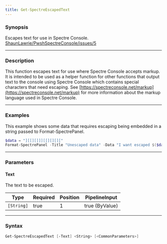 ```yaml
---
title: Get-SpectreEscapedText
---
```




### Synopsis
Escapes text for use in Spectre Console.
[ShaunLawrie/PwshSpectreConsole/issues/5](https://github.com/ShaunLawrie/PwshSpectreConsole/issues/5)

---

### Description

This function escapes text for use where Spectre Console accepts markup. It is intended to be used as a helper function for other functions that output text to the console using Spectre Console which contains special characters that need escaping.
See [https://spectreconsole.net/markup](https://spectreconsole.net/markup) for more information about the markup language used in Spectre Console.

---

### Examples
This example shows some data that requires escaping being embedded in a string passed to Format-SpectrePanel.

```powershell
$data = "][[][]]][[][][]["
Format-SpectrePanel -Title "Unescaped data" -Data "I want escaped $($data | Get-SpectreEscapedText) [yellow]and[/] [red]unescaped[/] data"
```

---

### Parameters
#### **Text**
The text to be escaped.

|Type      |Required|Position|PipelineInput |
|----------|--------|--------|--------------|
|`[String]`|true    |1       |true (ByValue)|

---

### Syntax
```powershell
Get-SpectreEscapedText [-Text] <String> [<CommonParameters>]
```
